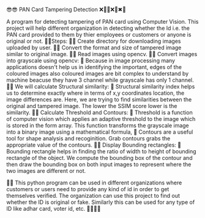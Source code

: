 😎😎 PAN Card Tampering Detection ❌🏴‍☠️❌🚫✖🚫

A program for detecting tampering of PAN card using Computer Vision.
This project will help different organization in detecting whether the Id i.e. the PAN card provided to them by thier employees or customers or anyone is original or not.
📝📌Steps:
🔸🔶 Create directory for downloading images uploaded by user.
🔸🔶 Convert the format and size of tampered image similar to original image.
🔸🔶 Read images using opencv.
🔸🔶 Convert images into grayscale using opencv: 
    🔸 Because in image processing many applications doesn't help us in identifying the important, edges of the coloured images also coloured images are bit complex to understand by machine beacuse they have 3 channel while grayscale has only 1 channel.
🔸🔶 We will calculate Structural similarity:
     🔸 Structural similarity index helps us to determine exactly where in terms of x,y coordinates location, the image differences are. Here, we are trying to find similarities between the original and tampered image. The lower the SSIM score lower is the similarity.
🔸🔶 Calculate Threshold and Contours:
     🔸 Threshold is a function of computer vision which applies an adaptive threshold to the image which is stored in the form array. This function transforms the grayscale image into a binary image using a mathematical formula,
     🔸 Contours are a useful tool for shape analysis and recoginition. Grab contours grabs the appropriate value of the contours.
🔸🔶 Display Bounding rectangles:
     🔸 Bounding rectangle helps in finding the ratio of width to height of bounding rectangle of the object. We compute the bounding box of the contour and then draw the bounding box on both input images to represent where the two images are different or not.

📢📢 This python program can be used in different organizations where customers or users need to provide any kind of id in order to get themselves verified. The organization can use this project to find out whether the ID is original or fake. Similarly this can be used for any type of ID like adhar card, voter id, etc. 🎊🎊🎊🎢
